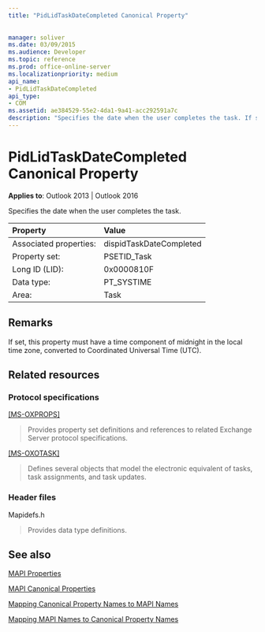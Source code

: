 ```yaml
---
title: "PidLidTaskDateCompleted Canonical Property"
 
 
manager: soliver
ms.date: 03/09/2015
ms.audience: Developer
ms.topic: reference
ms.prod: office-online-server
ms.localizationpriority: medium
api_name:
- PidLidTaskDateCompleted
api_type:
- COM
ms.assetid: ae384529-55e2-4da1-9a41-acc292591a7c
description: "Specifies the date when the user completes the task. If set, this property must have a time component of midnight in the local time zone, converted to UTC."
---
```


# PidLidTaskDateCompleted Canonical Property

  
  
**Applies to**: Outlook 2013 | Outlook 2016 
  
Specifies the date when the user completes the task.
  
|Property |Value |
|:-----|:-----|
|Associated properties:  <br/> |dispidTaskDateCompleted  <br/> |
|Property set:  <br/> |PSETID_Task  <br/> |
|Long ID (LID):  <br/> |0x0000810F  <br/> |
|Data type:  <br/> |PT_SYSTIME  <br/> |
|Area:  <br/> |Task  <br/> |
   
## Remarks

If set, this property must have a time component of midnight in the local time zone, converted to Coordinated Universal Time (UTC).
  
## Related resources

### Protocol specifications

[[MS-OXPROPS]](https://msdn.microsoft.com/library/f6ab1613-aefe-447d-a49c-18217230b148%28Office.15%29.aspx)
  
> Provides property set definitions and references to related Exchange Server protocol specifications.
    
[[MS-OXOTASK]](https://msdn.microsoft.com/library/55600ec0-6195-4730-8436-59c7931ef27e%28Office.15%29.aspx)
  
> Defines several objects that model the electronic equivalent of tasks, task assignments, and task updates. 
    
### Header files

Mapidefs.h
  
> Provides data type definitions.
    
## See also



[MAPI Properties](mapi-properties.md)
  
[MAPI Canonical Properties](mapi-canonical-properties.md)
  
[Mapping Canonical Property Names to MAPI Names](mapping-canonical-property-names-to-mapi-names.md)
  
[Mapping MAPI Names to Canonical Property Names](mapping-mapi-names-to-canonical-property-names.md)


